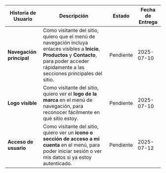 | Historia de Usuario | Descripción | Estado | Fecha de Entrega |
|---------------------|-------------|--------|------------------|
| **Navegación principal** | Como visitante del sitio, quiero que el menú de navegación incluya enlaces visibles a **Inicio**, **Productos** y **Contacto**, para poder acceder rápidamente a las secciones principales del sitio. | Pendiente | 2025-07-10 |
| **Logo visible** | Como visitante del sitio, quiero ver el **logo de la marca** en el menú de navegación, para reconocer fácilmente en qué sitio estoy. | Pendiente | 2025-07-10 |
| **Acceso de usuario** | Como visitante del sitio, quiero ver un **icono o sección de acceso a mi cuenta** en el menú, para poder iniciar sesión o ver mis datos si ya estoy autenticado. | Pendiente | 2025-07-12 |
